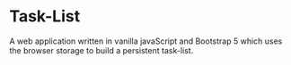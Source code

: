 # Task-List
A web application written in vanilla javaScript and Bootstrap 5 which uses the browser storage to build a persistent task-list.
